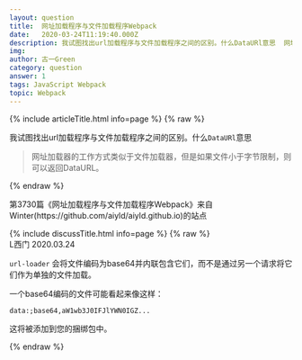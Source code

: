 ```yaml
---
layout: question
title:  网址加载程序与文件加载程序Webpack
date:   2020-03-24T11:19:40.000Z
description: 我试图找出url加载程序与文件加载程序之间的区别。什么DataURl意思  网址加载器的工作方式类似于文件加载器，但是如果文件小于字节限制，则可以返...
img: 
author: 古一Green
category: question
answer: 1
tags: JavaScript Webpack
topic: Webpack
---
```

<div class="article-root">
  <div class="article">
    {% include articleTitle.html info=page %}
    {% raw %}
    <div class="article-content"><p><font style="vertical-align: inherit;"><font style="vertical-align: inherit;">我试图找出url加载程序与文件加载程序之间的区别。</font><font style="vertical-align: inherit;">什么</font></font><code>DataURl</code><font style="vertical-align: inherit;"><font style="vertical-align: inherit;">意思</font></font></p>

<blockquote>
  <p><font style="vertical-align: inherit;"><font style="vertical-align: inherit;">网址加载器的工作方式类似于文件加载器，但是如果文件小于字节限制，则可以返回DataURL。</font></font></p>
</blockquote></div>
    {% endraw %}
  </div>
  <p class="winter_mark">第3730篇《网址加载程序与文件加载程序Webpack》来自Winter(https://github.com/aiyld/aiyld.github.io)的站点</p>
  <div class="discuss-wrapper">
    {% include discussTitle.html info=page %}
    {% raw %}
    <div class="discuss-item">
        <div class="discuss-parent">
          <div class="discuss-meta">
            <span class="discuss-user">L西门</span>
            <span class="discuss-time">2020.03.24</span>
          </div>
          <div class="discuss-comment"><p><code>url-loader</code><font style="vertical-align: inherit;"><font style="vertical-align: inherit;"> 会将文件编码为base64并内联包含它们，而不是通过另一个请求将它们作为单独的文件加载。</font></font></p>

<p><font style="vertical-align: inherit;"><font style="vertical-align: inherit;">一个base64编码的文件可能看起来像这样：</font></font></p>

<pre><code>data:;base64,aW1wb3J0IFJlYWN0IGZ...
</code></pre>

<p><font style="vertical-align: inherit;"><font style="vertical-align: inherit;">这将被添加到您的捆绑包中。</font></font></p></div>
        </div></div>
    {% endraw %}
  </div>
<div>
